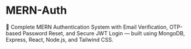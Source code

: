 # MERN-Auth
🔐 Complete MERN Authentication System with Email Verification, OTP-based Password Reset, and Secure JWT Login — built using MongoDB, Express, React, Node.js, and Tailwind CSS.
